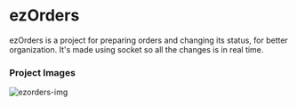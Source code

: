  # ezOrders
 
 ezOrders is a project for preparing orders and changing its status, for better organization. It's made using socket so all the changes is in real time.
 
 ### Project Images
 
 ![ezorders-img](https://user-images.githubusercontent.com/72178841/131931403-37dc22e4-b660-4ac5-8993-800a21106f1a.png)

